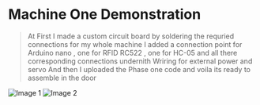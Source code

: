 # Machine One Demonstration

 > At First I made a custom circuit board by soldering the requried connections for my whole machine
 > I added a connection point for Arduino nano , one for RFID RC522 , one for HC-05 and all there corresponding connections undernith
 > Wriring for external power and servo
 > And then I uploaded the Phase one code and voila its ready to assemble in the door
 
 
![Image 1]()
![Image 2]()